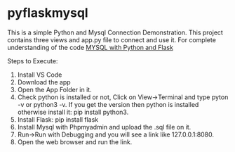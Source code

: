 # pyflaskmysql
 
This is a simple Python and Mysql Connection Demonstration. This project contains three views and app.py file to connect and use it. For complete understanding of the code [MYSQL with Python and Flask](https://nishantmunjal.com/lesson/python-with-flask-and-mysql-project/)

Steps to Execute:

1. Install VS Code
2. Download the app
3. Open the App Folder in it.
4. Check python is installed or not, Click on View->Terminal and type pyton -v or python3 -v. If you get the version then python is installed otherwise install it: pip install python3.
5. Install Flask: pip install flask
6. Install Mysql with Phpmyadmin and upload the .sql file on it.
7. Run->Run with Debugging and you will see a link like 127.0.0.1:8080.
8. Open the web browser and run the link.
